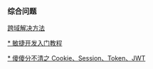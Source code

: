 ### 综合问题

[跨域解决方法](./前端跨域.md)

[* 敏捷开发入门教程](http://www.ruanyifeng.com/blog/2019/03/agile-development.html)

[* 傻傻分不清之 Cookie、Session、Token、JWT](https://juejin.im/post/5e055d9ef265da33997a42cc)